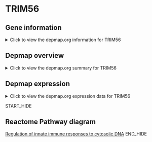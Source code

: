 <h1>TRIM56</h1>

<h2>Gene information</h2>
<details>
  <summary>Click to view the depmap.org information for TRIM56</summary>
  <iframe src="https://depmap.org/portal/gene/TRIM56?tab=about" style="border:none;width:100%;height:800px"></iframe>
</details>

<h2>Depmap overview</h2>
<details>
  <summary>Click to view the depmap.org summary for TRIM56</summary>
  <iframe src="https://depmap.org/portal/gene/TRIM56?tab=overview" style="border:none;width:100%;height:800px"></iframe>
</details>

<h2>Depmap expression</h2>
<details>
  <summary>Click to view the depmap.org expression data for TRIM56</summary>
  <iframe src="https://depmap.org/portal/gene/TRIM56?tab=characterization" style="border:none;width:100%;height:800px"></iframe>
</details>


START_HIDE
<h2>Reactome Pathway diagram</h2>
<a href="https://reactome.org/PathwayBrowser/#/R-HSA-3134975">Regulation of innate immune responses to cytosolic DNA</a>
END_HIDE


